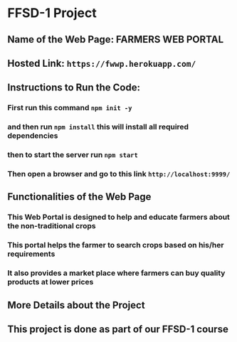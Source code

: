 # FFSD-1 Project

## Name of the Web Page: FARMERS WEB PORTAL

## Hosted Link: ```https://fwwp.herokuapp.com/```

## Instructions to Run the Code: 

### First run this command ```npm init -y```
### and then run ```npm install``` this will install all required dependencies
### then to start the server run ```npm start```

### Then open a browser and go to this link ```http://localhost:9999/``` 


## Functionalities of the Web Page

### This Web Portal is designed to help and educate farmers about the non-traditional crops
### This portal helps the farmer to search crops based on his/her requirements
### It also provides a market place where farmers can buy quality products at lower prices


## More Details about the Project

## This project is done as part of our FFSD-1 course
